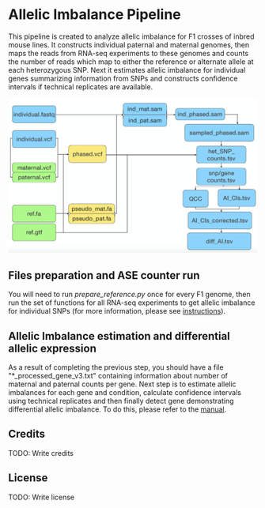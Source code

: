 # Allelic Imbalance Pipeline

This pipeline is created to analyze allelic imbalance for F1 crosses of inbred mouse lines. It constructs individual paternal and maternal genomes, then maps the reads from RNA-seq experiments to these genomes and counts the number of reads which map to either the reference or alternate allele at each heterozygous SNP. Next it estimates allelic imbalance for individual genes summarizing information from SNPs and constructs confidence intervals if technical replicates are available.

![scheme](https://github.com/gimelbrantlab/ASE/blob/master/markdown/pipeline_scheme.png)

## Files preparation and ASE counter run

You will need to run _prepare_reference.py_ once for every F1 genome, then run the set of functions for all RNA-seq experiments to get allelic imbalance for individual SNPs (for more information, please see [instructions](https://github.com/gimelbrantlab/ASE/blob/master/GenomePreparation.md)). 

## Allelic Imbalance estimation and differential allelic expression

As a result of completing the previous step, you should have a file "*_processed_gene_v3.txt" containing information about number of maternal and paternal counts per gene. Next step is to estimate allelic imbalances for each gene and condition, calculate confidence intervals using technical replicates and then finally detect gene demonstrating differential allelic imbalance. To do this, please refer to the [manual](https://github.com/gimelbrantlab/ASE/blob/master/markdown/manual.md).

## Credits
TODO: Write credits

## License
TODO: Write license


